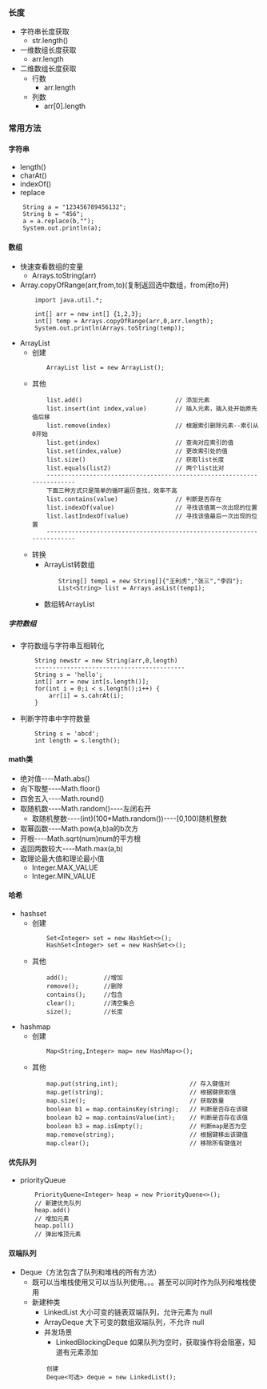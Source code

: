 ### 长度
+ 字符串长度获取
    + str.length()
+ 一维数组长度获取
    + arr.length
+ 二维数组长度获取
    + 行数
        + arr.length
    + 列数
        + arr[0].length

### 常用方法
#### 字符串
+ length()
+ charAt()
+ indexOf()
+ replace
```
    String a = "123456789456132";
    String b = "456";
    a = a.replace(b,"");
    System.out.println(a);
```
#### 数组
+ 快速查看数组的变量
    + Arrays.toString(arr)
+ Array.copyOfRange(arr,from,to)(复制返回选中数组，from闭to开)
    ``` 
        import java.util.*;

        int[] arr = new int[] {1,2,3};
        int[] temp = Arrays.copyOfRange(arr,0,arr.length);
        System.out.println(Arrays.toString(temp));

    ```
+ ArrayList
    + 创建
        ```
            ArrayList list = new ArrayList();
        ```
    + 其他
        ```
            list.add()                          // 添加元素
            list.insert(int index,value)        // 插入元素，插入处开始原先值后移
            list.remove(index)                  // 根据索引删除元素--索引从0开始
            list.get(index)                     // 查询对应索引的值
            list.set(index,value)               // 更改索引处的值
            list.size()                         // 获取list长度
            list.equals(list2)                  // 两个list比对
            -----------------------------------------------------------------------
            下面三种方式只是简单的循环遍历查找，效率不高
            list.contains(value)                // 判断是否存在
            list.indexOf(value)                 // 寻找该值第一次出现的位置
            list.lastIndexOf(value)             // 寻找该值最后一次出现的位置
            -----------------------------------------------------------------------
        ```
    + 转换
        + ArrayList转数组
            ```
                String[] temp1 = new String[]{"王利虎","张三","李四"}; 
                List<String> list = Arrays.asList(temp1);
            ```
        + 数组转ArrayList
##### 字符数组
+ 字符数组与字符串互相转化
    ```
        String newstr = new String(arr,0,length)
        ------------------------------------------
        String s = 'hello';
        int[] arr = new int[s.length()];
        for(int i = 0;i < s.length();i++) {
            arr[i] = s.cahrAt(i);
        }
    ```
+ 判断字符串中字符数量
    ```
        String s = 'abcd';
        int length = s.length();
    ```
#### math类
+ 绝对值----Math.abs()
+ 向下取整----Math.floor()
+ 四舍五入----Math.round()
+ 取随机数----Math.random()----左闭右开
    + 取随机整数----(int)(100*Math.random())----[0,100)随机整数
+ 取幂函数----Math.pow(a,b)a的b次方
+ 开根----Math.sqrt(num)num的平方根
+ 返回两数较大----Math.max(a,b)
+ 取理论最大值和理论最小值
    + Integer.MAX_VALUE
    + Integer.MIN_VALUE
#### 哈希
+ hashset
    + 创建
        ```
            Set<Integer> set = new HashSet<>();
            HashSet<Integer> set = new HashSet<>();
        ```
    + 其他
        ```
            add();          //增加
            remove();       //删除
            contains();     //包含
            clear();        //清空集合
            size();         //长度
        ```
+ hashmap
    + 创建
        ```
            Map<String,Integer> map= new HashMap<>();
        ```
    + 其他
        ```
            map.put(string,int);                    // 存入键值对
            map.get(string);                        // 根据键获取值
            map.size();                             // 获取数量
            boolean b1 = map.containsKey(string);   // 判断是否存在该键
            boolean b2 = map.containsValue(int);    // 判断是否存在该值
            boolean b3 = map.isEmpty();             // 判断map是否为空
            map.remove(string);                     // 根据键移出该键值
            map.clear();                            // 移除所有键值对
        ```
#### 优先队列
+ priorityQueue
    ```
        PriorityQuene<Integer> heap = new PriorityQuene<>();
        // 新建优先队列
        heap.add()
        // 增加元素
        heap.poll()
        // 弹出堆顶元素
    ```
#### 双端队列
+ Deque（方法包含了队列和堆栈的所有方法）
    + 既可以当堆栈使用又可以当队列使用。。。甚至可以同时作为队列和堆栈使用
    + 新建种类
        + LinkedList 大小可变的链表双端队列，允许元素为 null
        + ArrayDeque 大下可变的数组双端队列，不允许 null
        + 并发场景
            + LinkedBlockingDeque 如果队列为空时，获取操作将会阻塞，知道有元素添加
        ```
            创建
            Deque<可选> deque = new LinkedList();
        ```